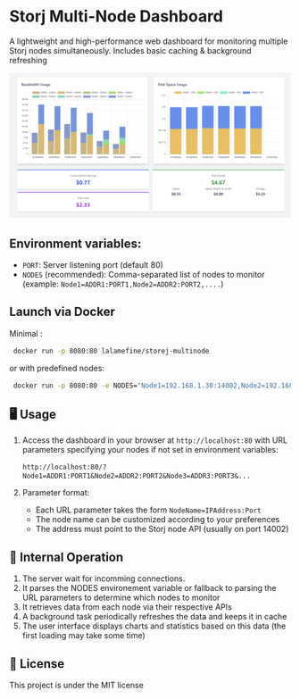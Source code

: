 # Storj Multi-Node Dashboard

A lightweight and high-performance web dashboard for monitoring multiple Storj nodes simultaneously.
Includes basic caching & background refreshing

![Dashboard Screenshot](docs/dashboard.png)

## Environment variables:
- `PORT`: Server listening port (default 80)
- `NODES` (recommended): Comma-separated list of nodes to monitor (example: `Node1=ADDR1:PORT1,Node2=ADDR2:PORT2,....`)

## Launch via Docker
   Minimal : 
   ```bash
    docker run -p 8080:80 lalamefine/storej-multinode
   ```
   or with predefined nodes:
   ```bash
    docker run -p 8080:80 -e NODES="Node1=192.168.1.30:14002,Node2=192.168.1.30:14003" lalamefine/storej-multinode
   ```

## 🖥️ Usage

1. Access the dashboard in your browser at `http://localhost:80` with URL parameters specifying your nodes if not set in environment variables:
   ```
   http://localhost:80/?Node1=ADDR1:PORT1&Node2=ADDR2:PORT2&Node3=ADDR3:PORT3&...
   ```

2. Parameter format:
   - Each URL parameter takes the form `NodeName=IPAddress:Port`
   - The node name can be customized according to your preferences
   - The address must point to the Storj node API (usually on port 14002)

## 🔄 Internal Operation

1. The server wait for incomming connections. 
2. It parses the NODES environement variable or fallback to parsing the URL parameters to determine which nodes to monitor
2. It retrieves data from each node via their respective APIs
3. A background task periodically refreshes the data and keeps it in cache
4. The user interface displays charts and statistics based on this data (the first loading may take some time)

## 📜 License

This project is under the MIT license